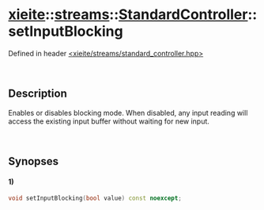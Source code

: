 # [xieite](../../../../../xieite.md)\:\:[streams](../../../../../streams.md)\:\:[StandardController](../../../standard_controller.md)\:\:setInputBlocking
Defined in header [<xieite/streams/standard_controller.hpp>](../../../../../../include/xieite/streams/standard_controller.hpp)

&nbsp;

## Description
Enables or disables blocking mode. When disabled, any input reading will access the existing input buffer without waiting for new input.

&nbsp;

## Synopses
#### 1)
```cpp
void setInputBlocking(bool value) const noexcept;
```
